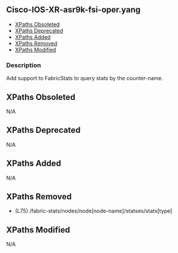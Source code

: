 ## Cisco-IOS-XR-asr9k-fsi-oper.yang

- [XPaths Obsoleted](#xpaths-obsoleted)
- [XPaths Deprecated](#xpaths-deprecated)
- [XPaths Added](#xpaths-added)
- [XPaths Removed](#xpaths-removed)
- [XPaths Modified](#xpaths-modified)

### Description

Add support to FabricStats to query stats by the counter-name.

## XPaths Obsoleted

N/A

## XPaths Deprecated

N/A

## XPaths Added

N/A

## XPaths Removed

- (L75)	/fabric-stats/nodes/node[node-name]/statses/stats[type]

## XPaths Modified

N/A

